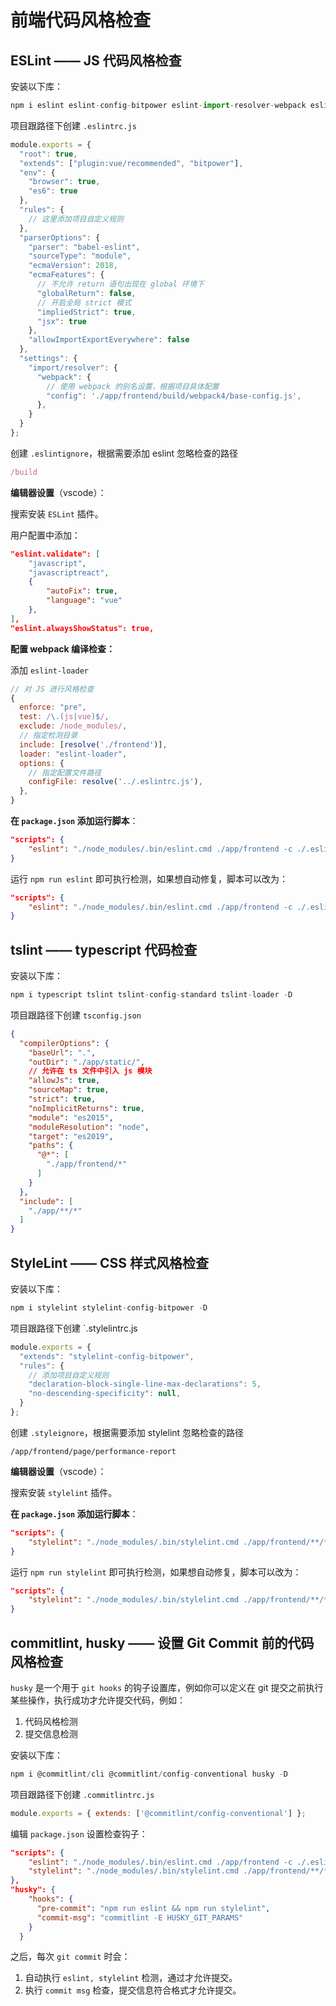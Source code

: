 # 前端代码风格检查



## ESLint —— JS 代码风格检查

安装以下库：

```js
npm i eslint eslint-config-bitpower eslint-import-resolver-webpack eslint-plugin-import  eslint-plugin-vue babel-eslint eslint-loader -D
```

项目跟路径下创建 `.eslintrc.js`

```js
module.exports = {
  "root": true,
  "extends": ["plugin:vue/recommended", "bitpower"],
  "env": {
    "browser": true,
    "es6": true
  },
  "rules": {
    // 这里添加项目自定义规则
  },
  "parserOptions": {
    "parser": "babel-eslint",
    "sourceType": "module",
    "ecmaVersion": 2018,
    "ecmaFeatures": {
      // 不允许 return 语句出现在 global 环境下
      "globalReturn": false,
      // 开启全局 strict 模式
      "impliedStrict": true,
      "jsx": true
    },
    "allowImportExportEverywhere": false
  },
  "settings": {
    "import/resolver": {
      "webpack": {
        // 使用 webpack 的别名设置，根据项目具体配置
        "config": './app/frontend/build/webpack4/base-config.js',
      },
    }
  }
};
```

创建 `.eslintignore`，根据需要添加 eslint 忽略检查的路径

```js
/build
```

**编辑器设置**（vscode）：

搜索安装 `ESLint` 插件。

用户配置中添加：

```json
"eslint.validate": [
    "javascript",
    "javascriptreact",
    {
        "autoFix": true,
        "language": "vue"
    },
],
"eslint.alwaysShowStatus": true,
```

**配置 webpack 编译检查：**

添加 `eslint-loader`

```js
// 对 JS 进行风格检查
{
  enforce: "pre",
  test: /\.(js|vue)$/,
  exclude: /node_modules/,
  // 指定检测目录
  include: [resolve('./frontend')],
  loader: "eslint-loader",
  options: {
    // 指定配置文件路径
    configFile: resolve('../.eslintrc.js'),
  },
}
```

**在 `package.json` 添加运行脚本**：

```json
"scripts": {
    "eslint": "./node_modules/.bin/eslint.cmd ./app/frontend -c ./.eslintrc.js --ext .js,.vue",
}
```

运行 `npm run eslint` 即可执行检测，如果想自动修复，脚本可以改为：

```json
"scripts": {
    "eslint": "./node_modules/.bin/eslint.cmd ./app/frontend -c ./.eslintrc.js --ext .js,.vue --fix",
}
```





## tslint —— typescript 代码检查

安装以下库：

```js
npm i typescript tslint tslint-config-standard tslint-loader -D
```

项目跟路径下创建 `tsconfig.json`

```json
{
  "compilerOptions": {
    "baseUrl": ".",
    "outDir": "./app/static/",
    // 允许在 ts 文件中引入 js 模块
    "allowJs": true,
    "sourceMap": true,
    "strict": true,
    "noImplicitReturns": true,
    "module": "es2015",
    "moduleResolution": "node",
    "target": "es2019",
    "paths": {
      "@*": [
        "./app/frontend/*"
      ]
    }
  },
  "include": [
    "./app/**/*"
  ]
}
```







## StyleLint —— CSS 样式风格检查

安装以下库：

```js
npm i stylelint stylelint-config-bitpower -D
```

项目跟路径下创建 `.stylelintrc.js

```js
module.exports = {
  "extends": "stylelint-config-bitpower",
  "rules": {
    // 添加项目自定义规则
    "declaration-block-single-line-max-declarations": 5,
    "no-descending-specificity": null,
  }
};
```

创建 `.styleignore`，根据需要添加 stylelint 忽略检查的路径

```
/app/frontend/page/performance-report
```

**编辑器设置**（vscode）：

搜索安装 `stylelint` 插件。

**在 `package.json` 添加运行脚本**：

```json
"scripts": {
    "stylelint": "./node_modules/.bin/stylelint.cmd ./app/frontend/**/*.{less,vue} --config ./.stylelintrc.js"
}
```

运行 `npm run stylelint` 即可执行检测，如果想自动修复，脚本可以改为：

```json
"scripts": {
    "stylelint": "./node_modules/.bin/stylelint.cmd ./app/frontend/**/*.{less,vue} --config ./.stylelintrc.js --fix"
}
```





## commitlint, husky —— 设置 Git Commit 前的代码风格检查

`husky` 是一个用于 `git hooks` 的钩子设置库，例如你可以定义在 git 提交之前执行某些操作，执行成功才允许提交代码，例如：

1. 代码风格检测
2. 提交信息检测

安装以下库：

```js
npm i @commitlint/cli @commitlint/config-conventional husky -D
```

项目跟路径下创建 `.commitlintrc.js`

```js
module.exports = { extends: ['@commitlint/config-conventional'] };
```

编辑 `package.json` 设置检查钩子：

```json
"scripts": {
    "eslint": "./node_modules/.bin/eslint.cmd ./app/frontend -c ./.eslintrc.js --ext .ts,.js,.vue",
    "stylelint": "./node_modules/.bin/stylelint.cmd ./app/frontend/**/*.{less,vue} --config ./.stylelintrc.js --fix"
},
"husky": {
    "hooks": {
      "pre-commit": "npm run eslint && npm run stylelint",
      "commit-msg": "commitlint -E HUSKY_GIT_PARAMS"
    }
  }
```

之后，每次 `git commit` 时会：

1. 自动执行 `eslint, stylelint` 检测，通过才允许提交。
2. 执行 `commit msg` 检查，提交信息符合格式才允许提交。